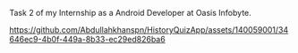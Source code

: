 Task 2 of my Internship as a Android Developer at Oasis Infobyte.

https://github.com/Abdullahkhanspn/HistoryQuizApp/assets/140059001/34646ec9-4b0f-449a-8b33-ec29ed826ba6

